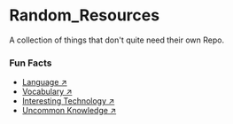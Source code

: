 # Random_Resources
A collection of things that don't quite need their own Repo.

### Fun Facts

* [Language ↗](Fun_Facts/Language.md)
* [Vocabulary ↗](Fun_Facts/Words.md)
* [Interesting Technology ↗](Fun_Facts/Technology.md)
* [Uncommon Knowledge ↗](Fun_Facts/Random.md)
